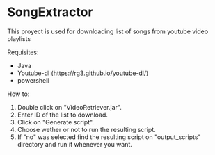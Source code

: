 # SongExtractor
This proyect is used for downloading list of songs from youtube video playlists

Requisites:

- Java
- Youtube-dl (https://rg3.github.io/youtube-dl/)
- powershell

How to:

1. Double click on "VideoRetriever.jar".
2. Enter ID of the list to download.
3. Click on "Generate script".
4. Choose wether or not to run the resulting script.
5. If "no" was selected find the resulting script on "output_scripts" directory and run it whenever you want.
